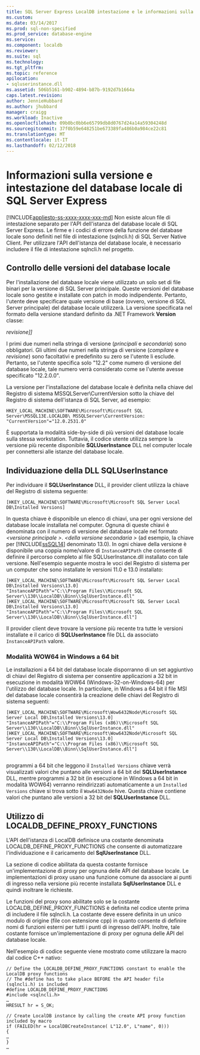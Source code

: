 ```yaml
---
title: SQL Server Express LocalDB intestazione e le informazioni sulla versione | Documenti Microsoft
ms.custom: 
ms.date: 03/14/2017
ms.prod: sql-non-specified
ms.prod_service: database-engine
ms.service: 
ms.component: localdb
ms.reviewer: 
ms.suite: sql
ms.technology: 
ms.tgt_pltfrm: 
ms.topic: reference
apilocation:
- sqluserinstance.dll
ms.assetid: 506b5161-b902-4894-b87b-9192d7b1664a
caps.latest.revision: 
author: JennieHubbard
ms.author: jhubbard
manager: craigg
ms.workload: Inactive
ms.openlocfilehash: 09b0bc0bb6e65799db8d0767d24a14a59304248d
ms.sourcegitcommit: 37f0b59e648251be673389fa486b0a984ce22c81
ms.translationtype: MT
ms.contentlocale: it-IT
ms.lasthandoff: 02/12/2018
---
```

# <a name="sql-server-express-localdb-header-and-version-information"></a>Informazioni sulla versione e intestazione del database locale di SQL Server Express
[!INCLUDE[appliesto-ss-xxxx-xxxx-xxx-md](../../includes/appliesto-ss-xxxx-xxxx-xxx-md.md)]
Non esiste alcun file di intestazione separato per l'API dell'istanza del database locale di SQL Server Express. Le firme e i codici di errore della funzione del database locale sono definiti nel file di intestazione (sqlncli.h) di SQL Server Native Client. Per utilizzare l'API dell'istanza del database locale, è necessario includere il file di intestazione sqlncli.h nel progetto.  
  
## <a name="localdb-versioning"></a>Controllo delle versioni del database locale  
 Per l'installazione del database locale viene utilizzato un solo set di file binari per la versione di SQL Server principale. Queste versioni del database locale sono gestite e installate con patch in modo indipendente. Pertanto, l'utente deve specificare quale versione di base (ovvero, versione di SQL Server principale) del database locale utilizzerà. La versione specificata nel formato della versione standard definito da .NET Framework **Version** classe:  
  
 *revisione]]*  
  
 I primi due numeri nella stringa di versione (*principali* e *secondaria*) sono obbligatori. Gli ultimi due numeri nella stringa di versione (*compilare* e *revisione*) sono facoltativi e predefinito su zero se l'utente li esclude. Pertanto, se l'utente specifica solo "12.2" come numero di versione del database locale, tale numero verrà considerato come se l'utente avesse specificato "12.2.0.0".  
  
 La versione per l'installazione del database locale è definita nella chiave del Registro di sistema MSSQLServer\CurrentVersion sotto la chiave del Registro di sistema dell'istanza di SQL Server, ad esempio:  
  
```  
HKEY_LOCAL_MACHINE\SOFTWARE\Microsoft\Microsoft SQL Server\MSSQL13E.LOCALDB\ MSSQLServer\CurrentVersion: "CurrentVersion"="12.0.2531.0"  
```  
  
 È supportata la modalità side-by-side di più versioni del database locale sulla stessa workstation. Tuttavia, il codice utente utilizza sempre la versione più recente disponibile **SQLUserInstance** DLL nel computer locale per connettersi alle istanze del database locale.  
  
## <a name="locating-the-sqluserinstance-dll"></a>Individuazione della DLL SQLUserInstance  
 Per individuare il **SQLUserInstance** DLL, il provider client utilizza la chiave del Registro di sistema seguente:  
  
```  
[HKEY_LOCAL_MACHINE\SOFTWARE\Microsoft\Microsoft SQL Server Local DB\Installed Versions]  
```  
  
 In questa chiave è disponibile un elenco di chiavi, una per ogni versione del database locale installata nel computer. Ognuna di queste chiavi è denominata con il numero di versione del database locale nel formato  *\<versione principale >*. *\<della versione secondaria >* (ad esempio, la chiave per [!INCLUDE[ssSQL14](../../includes/sssql14-md.md)] denominato 13.0). In ogni chiave della versione è disponibile una coppia nome/valore di `InstanceAPIPath` che consente di definire il percorso completo al file SQLUserInstance.dll installato con tale versione. Nell'esempio seguente mostra le voci del Registro di sistema per un computer che sono installate le versioni 11.0 e 13.0 installato:  
  
```  
[HKEY_LOCAL_MACHINE\SOFTWARE\Microsoft\Microsoft SQL Server Local DB\Installed Versions\13.0]  
"InstanceAPIPath"="C:\\Program Files\\Microsoft SQL Server\\130\\LocalDB\\Binn\\SqlUserInstance.dll"  
[HKEY_LOCAL_MACHINE\SOFTWARE\Microsoft\Microsoft SQL Server Local DB\Installed Versions\13.0]  
"InstanceAPIPath"="C:\\Program Files\\Microsoft SQL Server\\130\\LocalDB\\Binn\\SqlUserInstance.dll"]  
```  
  
 Il provider client deve trovare la versione più recente tra tutte le versioni installate e il carico di **SQLUserInstance** file DLL da associato `InstanceAPIPath` valore.  
  
### <a name="wow64-mode-on-64-bit-windows"></a>Modalità WOW64 in Windows a 64 bit  
 Le installazioni a 64 bit del database locale disporranno di un set aggiuntivo di chiavi del Registro di sistema per consentire applicazioni a 32 bit in esecuzione in modalità WOW64 (Windows-32-on-Windows-64) per l'utilizzo del database locale. In particolare, in Windows a 64 bit il file MSI del database locale consentirà la creazione delle chiavi del Registro di sistema seguenti:  
  
```  
[HKEY_LOCAL_MACHINE\SOFTWARE\Microsoft\Wow6432Node\Microsoft SQL Server Local DB\Installed Versions\13.0]  
"InstanceAPIPath"="C:\\Program Files (x86)\\Microsoft SQL Server\\130\\LocalDB\\Binn\\SqlUserInstance.dll"  
[HKEY_LOCAL_MACHINE\SOFTWARE\Microsoft\Wow6432Node\Microsoft SQL Server Local DB\Installed Versions\13.0]  
"InstanceAPIPath"="C:\\Program Files (x86)\\Microsoft SQL Server\\130\\LocalDB\\Binn\\SqlUserInstance.dll"]  
  
```  
  
 programmi a 64 bit che leggono il `Installed Versions` chiave verrà visualizzati valori che puntano alle versioni a 64 bit del **SQLUserInstance** DLL, mentre programmi a 32 bit (in esecuzione in Windows a 64 bit in modalità WOW64) verranno reindirizzati automaticamente a un `Installed Versions` chiave si trova sotto il `Wow6432Node` hive. Questa chiave contiene valori che puntano alle versioni a 32 bit del **SQLUserInstance** DLL.  
  
## <a name="using-localdbdefineproxyfunctions"></a>Utilizzo di LOCALDB_DEFINE_PROXY_FUNCTIONS  
 L'API dell'istanza di LocalDB definisce una costante denominata LOCALDB_DEFINE_PROXY_FUNCTIONS che consente di automatizzare l'individuazione e il caricamento del **SqlUserInstance** DLL.  
  
 La sezione di codice abilitata da questa costante fornisce un'implementazione di proxy per ognuna delle API del database locale. Le implementazioni di proxy usano una funzione comune da associare ai punti di ingresso nella versione più recente installata **SqlUserInstance** DLL e quindi inoltrare le richieste.  
  
 Le funzioni del proxy sono abilitate solo se la costante LOCALDB_DEFINE_PROXY_FUNCTIONS è definita nel codice utente prima di includere il file sqlncli.h. La costante deve essere definita in un unico modulo di origine (file con estensione cpp) in quanto consente di definire nomi di funzioni esterni per tutti i punti di ingresso dell'API. Inoltre, tale costante fornisce un'implementazione di proxy per ognuna delle API del database locale.  
  
 Nell'esempio di codice seguente viene mostrato come utilizzare la macro dal codice C++ nativo:  
  
```  
// Define the LOCALDB_DEFINE_PROXY_FUNCTIONS constant to enable the LocalDB proxy functions   
// The #define has to take place BEFORE the API header file (sqlncli.h) is included  
#define LOCALDB_DEFINE_PROXY_FUNCTIONS  
#include <sqlncli.h>  
…  
HRESULT hr = S_OK;  
  
// Create LocalDB instance by calling the create API proxy function included by macro  
if (FAILED(hr = LocalDBCreateInstance( L"12.0", L"name", 0)))  
{  
…  
}  
…  
  
```  
  
  
